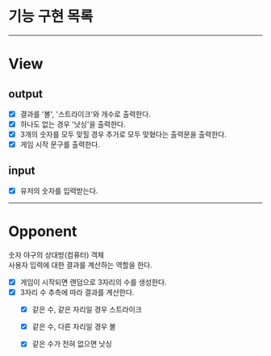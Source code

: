 # 기능 구현 목록
<hr/>

# View

## output
- [X] 결과를 '볼', '스트라이크'와 개수로 출력한다.
- [X] 하나도 없는 경우 '낫싱'을 출력한다.
- [X] 3개의 숫자를 모두 맞힐 경우 추가로 모두 맞혔다는 출력문을 출력한다.
- [X] 게임 시작 문구를 출력한다.

## input
- [X] 유저의 숫자를 입력받는다.
<hr/>

# Opponent
숫자 야구의 상대방(컴퓨터) 객체<br/>사용자 입력에 대한 결과를 계산하는 역할을 한다.
- [X] 게임이 시작되면 랜덤으로 3자리의 수를 생성한다.
- [X] 3자리 수 추측에 따라 결과를 계산한다.
  - [X] 같은 수, 같은 자리일 경우 스트라이크
  - [X] 같은 수, 다른 자리일 경우 볼
  - [X] 같은 수가 전혀 없으면 낫싱


